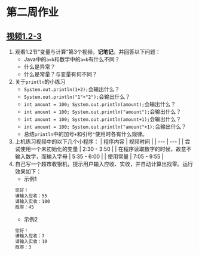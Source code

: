 # 第二周作业

## [视频1.2-3][1.2-3]

1. 观看1.2节“变量与计算”第3个视频，**记笔记**，并回答以下问题：
   - Java中的`a=b`和数学中的`a=b`有什么不同？
   - 什么是异常？
   - 什么是常量？与变量有何不同？
2. 关于`println`的小练习
   - `System.out.println(1+2);`会输出什么？
   - `System.out.println("1"+"2");`会输出什么？
   - `int amount = 100; System.out.println(amount);`会输出什么？
   - `int amount = 100; System.out.println("amount");`会输出什么？
   - `int amount = 100; System.out.println(amount+1);`会输出什么？
   - `int amount = 100; System.out.println("amount"+1);`会输出什么？
   - 总结`println`中的加号`+`和引号`"`使用时各有什么规律。
3. 上机练习视频中的以下几个小程序：
    | 程序内容 | 视频时间 |
    | --- | --- |
    | 尝试使用一个未初始化的变量 | 2:30 - 3:50 |
    | 在程序读取数字的时候，故意不输入数字，而输入字母 | 5:35 - 6:00 |
    | 使用常量 | 7:05 - 9:55 |
4. 自己写一个超市收银机，提示用户输入应收、实收，并自动计算出找零。运行效果如下：
   - 示例1 
    ```txt
    您好！
    请输入应收：55
    请输入实收：100
    找零：45
    ```
    - 示例2
    ```txt
    您好！
    请输入应收：7
    请输入实收：10
    找零：3
    ```

[1.2-3]:https://www.icourse163.org/learn/ZJU-1001541001?tid=1003042007#/learn/content?type=detail&id=1004293011&cid=1005332025